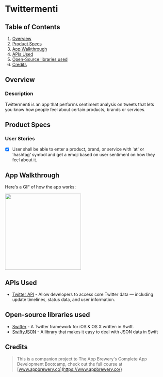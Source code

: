 # Twittermenti

## Table of Contents
1. [Overview](#Overview)
2. [Product Specs](#Product-Specs)
3. [App Walkthrough](#App-Walkthrough)
4. [APIs Used](#APIs-Used)
5. [Open-Source libraries used](#Open-Source-libraries-used)
6. [Credits](#Credits)

## Overview
### Description

Twittermenti is an app that performs sentiment analysis on tweets that lets you know how people feel about certain products, brands or services.

## Product Specs
### User Stories

- [X] User shall be able to enter a product, brand, or service with 'at' or 'hashtag' symbol and get a emoji based on user sentiment on how they feel about it.

## App Walkthrough

Here's a GIF of how the app works:

<img src="https://user-images.githubusercontent.com/35745973/81493730-b71a8500-9257-11ea-934e-577f6b8012cf.gif" width=250><br>

## APIs Used

- [Twitter API](https://developer.twitter.com/en) - Allow developers to access core Twitter data — including update timelines, status data, and user information.

## Open-source libraries used

- [Swifter](https://github.com/mattdonnelly/Swifter) - A Twitter framework for iOS & OS X written in Swift.
- [SwiftyJSON](https://github.com/SwiftyJSON/SwiftyJSON) - A library that makes it easy to deal with JSON data in Swift

## Credits

>This is a companion project to The App Brewery's Complete App Development Bootcamp, check out the full course at [www.appbrewery.co](https://www.appbrewery.co/)
